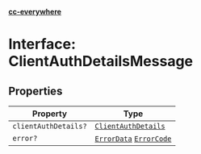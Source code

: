 [**cc-everywhere**](../../../../../index.md)

<HorizontalLine />

# Interface: ClientAuthDetailsMessage

## Properties

| Property | Type |
| ------ | ------ |
| `clientAuthDetails?` | [`ClientAuthDetails`](../../../types/client-authentication-types/interfaces/client-auth-details.md) |
| `error?` | [`ErrorData`](../../../error/error-data/interfaces/error-data.md) [`ErrorCode`](../../../error/error-codes/enumerations/error-code.md) |
